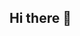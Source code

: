 ## Hi there 👋

<!--
**SheCrypto77/SheCrypto77** is a ✨ _special_ ✨ repository because its `README.md` (this file) appears on your GitHub profile.

Here are some ideas to get you started:

- 🔭 I’m currently working on ...T-Level Digital - OSP
- 🌱 I’m currently learning ...How to balance work and family
- 👯 I’m looking to collaborate on ...T-Level Digital - OSP
- 🤔 I’m looking for help with ...T-Level Digital
- 💬 Ask me about ...Jesus
- 📫 How to reach me: ...mperrineau-daley@sjbc.wandsworth.sch.uk
- 😄 Pronouns: She/Her
- ⚡ Fun fact: ...I love to run
-->

